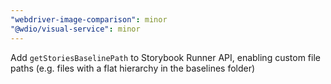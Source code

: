 ```yaml
---
"webdriver-image-comparison": minor
"@wdio/visual-service": minor
---
```


Add `getStoriesBaselinePath` to Storybook Runner API, enabling custom file paths (e.g. files with a flat hierarchy in the baselines folder)
